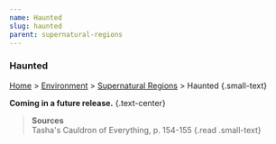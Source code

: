 ```yaml
---
name: Haunted
slug: haunted
parent: supernatural-regions
---
```

### Haunted
[Home](dm-operations-center) > [Environment](environment-menu) > [Supernatural Regions](supernatural-regions) > Haunted {.small-text}

**Coming in a future release.** {.text-center}

> **Sources** <br/>
> Tasha's Cauldron of Everything, p. 154-155
{.read .small-text}
